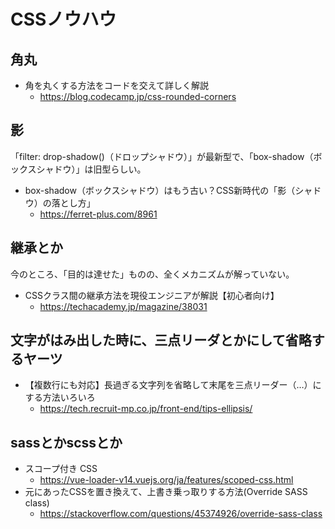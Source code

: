 # CSSノウハウ

## 角丸

- 角を丸くする方法をコードを交えて詳しく解説
  - https://blog.codecamp.jp/css-rounded-corners

## 影

「filter: drop-shadow()（ドロップシャドウ）」が最新型で、「box-shadow（ボックスシャドウ）」は旧型らしい。

- box-shadow（ボックスシャドウ）はもう古い？CSS新時代の「影（シャドウ）の落とし方」
  - https://ferret-plus.com/8961

## 継承とか

今のところ、「目的は達せた」ものの、全くメカニズムが解っていない。

- CSSクラス間の継承方法を現役エンジニアが解説【初心者向け】
  - https://techacademy.jp/magazine/38031

## 文字がはみ出した時に、三点リーダとかにして省略するヤーツ

- 【複数行にも対応】長過ぎる文字列を省略して末尾を三点リーダー（…）にする方法いろいろ
  - https://tech.recruit-mp.co.jp/front-end/tips-ellipsis/


## sassとかscssとか

- スコープ付き CSS
  - https://vue-loader-v14.vuejs.org/ja/features/scoped-css.html
- 元にあったCSSを置き換えて、上書き乗っ取りする方法(Override SASS class)
  - https://stackoverflow.com/questions/45374926/override-sass-class